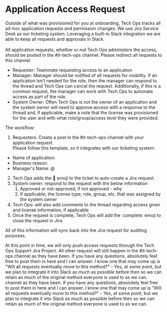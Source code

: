 # Application Access Request

Outside of what was provisioned for you at onboarding, Tech Ops tracks all ad-hoc application requests and permission changes. We use Jira Service Desk as our ticketing system. Leveraging a built-in Slack integration we are able to keep all requests and approvals in Slack. \
 \
All application requests, whether or not Tech Ops administers the access, should be posted in the #it-tech-ops channel. Please redirect all requests to this channel.

- Requester: Teammate requesting access to an application
- Manager: Manager should be notified of all requests for visibility. If an application isn’t needed for the role, then the manager can respond to the thread and Tech Ops can cancel the request. Additionally, if this is a common request, the manager can work with Tech Ops to automate access as part of the role.
- System Owner: Often Tech Ops is not the owner of an application and the system owner will need to approve access with a response to the thread and, if applicable, make a note that the license was provisioned for the user and with what role/group/access level they were provided.

The workflow:

1. Requesters: Create a post in the #it-tech-ops channel with your application request. \
   Please follow this template, so it integrates with our ticketing system:

- Name of application:
- Business reason:
- Manager's Name: @

2. Tech Ops adds the :ticket: emoji to the ticket to auto-create a Jira request.
3. System owner: respond to the request with the below information
   1. Approved or not-approved, if not approved - why
   2. If applicable, the license type, role, group, etc. that was assigned by the system owner
4. Tech Ops: will also add comments to the thread regarding access given and license information, if applicable
5. Once the request is complete, Tech Ops will add the :complete: emoji to close the request in Jira

All of this information will sync back into the Jira request for auditing purposes.

At this point in time, we will only push access requests through the Tech Ops Support Jira Project. All other request will still happen in the #it-tech-ops channel as they have been. If you have any questions, absolutely feel free to post them in here and I can answer. I know one that may come up is "Will all requests eventually move to this method?" - Yes, at some point, but we plan to integrate it into Slack as much as possible before then so we can retain as much of the original method everyone is used to as we can.
channel as they have been. If you have any questions, absolutely feel free to post them in here and I can answer. I know one that may come up is "Will all requests eventually move to this method?" - Yes, at some point, but we plan to integrate it into Slack as much as possible before then so we can retain as much of the original method everyone is used to as we can.
